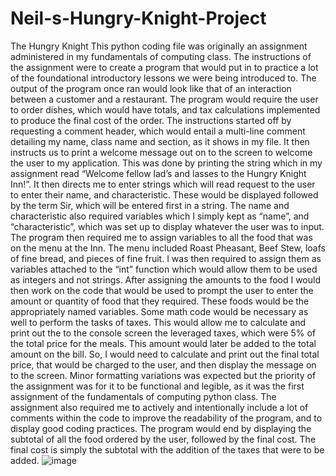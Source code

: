 # Neil-s-Hungry-Knight-Project
The Hungry Knight
This python coding file was originally an assignment administered in my fundamentals of computing class. The instructions of the assignment were to create a program that would put in to practice a lot of the foundational introductory lessons we were being introduced to. The output of the program once ran would look like that of an interaction between a customer and a restaurant. The program would require the user to order dishes, which would have totals, and tax calculations implemented to produce the final cost of the order.
The instructions started off by requesting a comment header, which would entail a multi-line comment detailing my name, class name and section, as it shows in my file. It then instructs us to print a welcome message out on to the screen to welcome the user to my application. This was done by printing the string which in my assignment read “Welcome fellow lad’s and lasses to the Hungry Knight Inn!”. It then directs me to enter strings which will read request to the user to enter their name, and characteristic. These would be displayed followed by the term Sir, which will be entered first in a string. The name and characteristic also required variables which I simply kept as “name”, and “characteristic”, which was set up to display whatever the user was to input. 
The program then required me to assign variables to all the food that was on the menu at the Inn. The menu included Roast Pheasant, Beef Stew, loafs of fine bread, and pieces of fine fruit. I was then required to assign them as variables attached to the “int” function which would allow them to be used as integers and not strings. After assigning the amounts to the food I would then work on the code that would be used to prompt the user to enter the amount or quantity of food that they required. These foods would be the appropriately named variables. 
Some math code would be necessary as well to perform the tasks of taxes. This would allow me to calculate and print out the to the console screen the leveraged taxes, which were 5% of the total price for the meals. This amount would later be added to the total amount on the bill. So, I would need to calculate and print out the final total price, that would be charged to the user, and then display the message on to the screen. Minor formatting variations was expected but the priority of the assignment was for it to be functional and legible, as it was the first assignment of the fundamentals of computing python class. The assignment also required me to actively and intentionally include a lot of comments within the code to improve the readability of the program, and to display good coding practices. 
The program would end by displaying the subtotal of all the food ordered by the user, followed by the final cost. The final cost is simply the subtotal with the addition of the taxes that were to be added.
![image](https://user-images.githubusercontent.com/115958236/196070853-11b245bf-6e4b-4d9e-953f-ab9160cc2c54.png)
